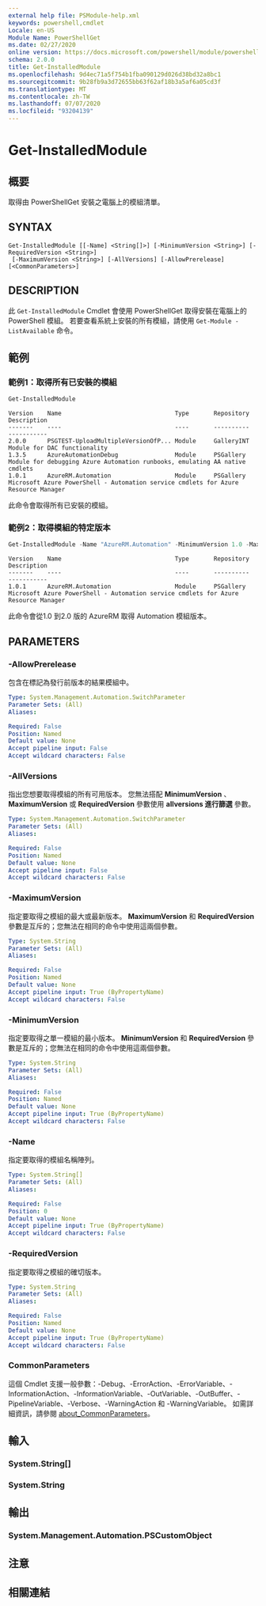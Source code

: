 ```yaml
---
external help file: PSModule-help.xml
keywords: powershell,cmdlet
Locale: en-US
Module Name: PowerShellGet
ms.date: 02/27/2020
online version: https://docs.microsoft.com/powershell/module/powershellget/get-installedmodule?view=powershell-7.1&WT.mc_id=ps-gethelp
schema: 2.0.0
title: Get-InstalledModule
ms.openlocfilehash: 9d4ec71a5f754b1fba090129d026d38bd32a8bc1
ms.sourcegitcommit: 9b28fb9a3d72655bb63f62af18b3a5af6a05cd3f
ms.translationtype: MT
ms.contentlocale: zh-TW
ms.lasthandoff: 07/07/2020
ms.locfileid: "93204139"
---
```

# Get-InstalledModule

## 概要
取得由 PowerShellGet 安裝之電腦上的模組清單。

## SYNTAX

```
Get-InstalledModule [[-Name] <String[]>] [-MinimumVersion <String>] [-RequiredVersion <String>]
 [-MaximumVersion <String>] [-AllVersions] [-AllowPrerelease] [<CommonParameters>]
```

## DESCRIPTION

此 `Get-InstalledModule` Cmdlet 會使用 PowerShellGet 取得安裝在電腦上的 PowerShell 模組。 若要查看系統上安裝的所有模組，請使用 `Get-Module -ListAvailable` 命令。

## 範例

### 範例1：取得所有已安裝的模組

```powershell
Get-InstalledModule
```

```Output
Version    Name                                Type       Repository     Description
-------    ----                                ----       ----------     -----------
2.0.0      PSGTEST-UploadMultipleVersionOfP... Module     GalleryINT     Module for DAC functionality
1.3.5      AzureAutomationDebug                Module     PSGallery      Module for debugging Azure Automation runbooks, emulating AA native cmdlets
1.0.1      AzureRM.Automation                  Module     PSGallery      Microsoft Azure PowerShell - Automation service cmdlets for Azure Resource Manager
```

此命令會取得所有已安裝的模組。

### 範例2：取得模組的特定版本

```powershell
Get-InstalledModule -Name "AzureRM.Automation" -MinimumVersion 1.0 -MaximumVersion 2.0
```

```Output
Version    Name                                Type       Repository     Description
-------    ----                                ----       ----------     -----------
1.0.1      AzureRM.Automation                  Module     PSGallery      Microsoft Azure PowerShell - Automation service cmdlets for Azure Resource Manager
```

此命令會從1.0 到2.0 版的 AzureRM 取得 Automation 模組版本。

## PARAMETERS

### -AllowPrerelease

包含在標記為發行前版本的結果模組中。

```yaml
Type: System.Management.Automation.SwitchParameter
Parameter Sets: (All)
Aliases:

Required: False
Position: Named
Default value: None
Accept pipeline input: False
Accept wildcard characters: False
```

### -AllVersions

指出您想要取得模組的所有可用版本。
您無法搭配 **MinimumVersion** 、 **MaximumVersion** 或 **RequiredVersion** 參數使用 **allversions 進行篩選** 參數。

```yaml
Type: System.Management.Automation.SwitchParameter
Parameter Sets: (All)
Aliases:

Required: False
Position: Named
Default value: None
Accept pipeline input: False
Accept wildcard characters: False
```

### -MaximumVersion

指定要取得之模組的最大或最新版本。 **MaximumVersion** 和 **RequiredVersion** 參數是互斥的；您無法在相同的命令中使用這兩個參數。

```yaml
Type: System.String
Parameter Sets: (All)
Aliases:

Required: False
Position: Named
Default value: None
Accept pipeline input: True (ByPropertyName)
Accept wildcard characters: False
```

### -MinimumVersion

指定要取得之單一模組的最小版本。 **MinimumVersion** 和 **RequiredVersion** 參數是互斥的；您無法在相同的命令中使用這兩個參數。

```yaml
Type: System.String
Parameter Sets: (All)
Aliases:

Required: False
Position: Named
Default value: None
Accept pipeline input: True (ByPropertyName)
Accept wildcard characters: False
```

### -Name

指定要取得的模組名稱陣列。

```yaml
Type: System.String[]
Parameter Sets: (All)
Aliases:

Required: False
Position: 0
Default value: None
Accept pipeline input: True (ByPropertyName)
Accept wildcard characters: False
```

### -RequiredVersion

指定要取得之模組的確切版本。

```yaml
Type: System.String
Parameter Sets: (All)
Aliases:

Required: False
Position: Named
Default value: None
Accept pipeline input: True (ByPropertyName)
Accept wildcard characters: False
```

### CommonParameters

這個 Cmdlet 支援一般參數：-Debug、-ErrorAction、-ErrorVariable、-InformationAction、-InformationVariable、-OutVariable、-OutBuffer、-PipelineVariable、-Verbose、-WarningAction 和 -WarningVariable。 如需詳細資訊，請參閱 [about_CommonParameters](../Microsoft.PowerShell.Core/About/about_CommonParameters.md)。

## 輸入

### System.String[]

### System.String

## 輸出

### System.Management.Automation.PSCustomObject

## 注意

## 相關連結


